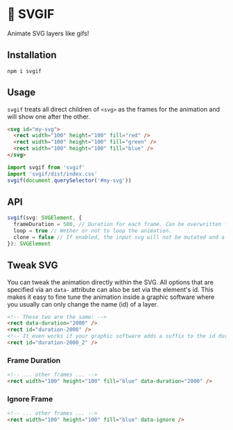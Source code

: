 # 💫 SVGIF

Animate SVG layers like gifs!

## Installation

```
npm i svgif
```

## Usage

`svgif` treats all direct children of `<svg>` as the frames for the animation and will show one after the other.

```html
<svg id="my-svg">
  <rect width="100" height="100" fill="red" />
  <rect width="100" height="100" fill="green" />
  <rect width="100" height="100" fill="blue" />
</svg>
```

```js
import svgif from 'svgif'
import 'svgif/dist/index.css'
svgif(document.querySelector('#my-svg'))
```

## API

```js
svgif(svg: SVGElement, {
  frameDuration = 500, // Duration for each frame. Can be overwritten for individual frames (see: #Tweak SVG).
  loop = true // Wether or not to loop the animation.
  clone = false // If enabled, the input svg will not be mutated and a copy is returned instead.
}): SVGElement
```

## Tweak SVG

You can tweak the animation directly within the SVG. All options that are specified via an `data-` attribute can also be set via the element's id. This makes it easy to fine tune the animation inside a graphic software where you usually can only change the name (id) of a layer.

```html
<!-- These two are the same: -->
<rect data-duration="2000" />
<rect id="duration-2000" />
<!-- It even works if your graphic software adds a suffix to the id during export. -->
<rect id="duration-2000_2" />
```

### Frame Duration

```html
<!-- ... other frames ... -->
<rect width="100" height="100" fill="blue" data-duration="2000" />
```

### Ignore Frame

```html
<!-- ... other frames ... -->
<rect width="100" height="100" fill="blue" data-ignore />
```
